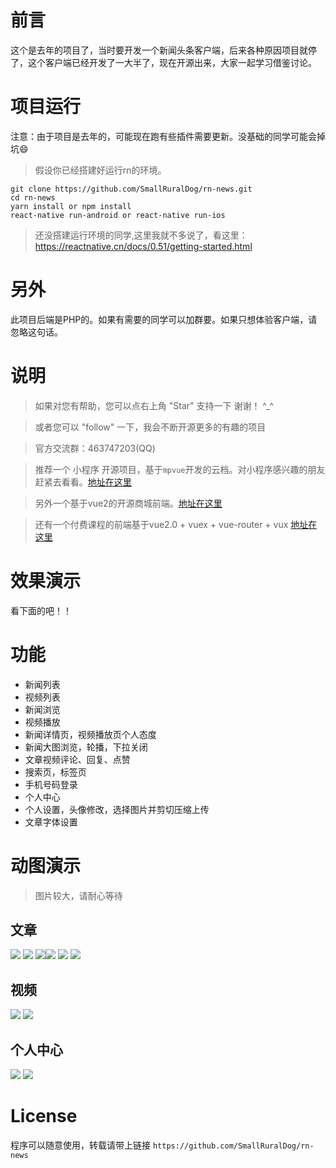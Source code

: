 # 前言

这个是去年的项目了，当时要开发一个新闻头条客户端，后来各种原因项目就停了，这个客户端已经开发了一大半了，现在开源出来，大家一起学习借鉴讨论。

# 项目运行

注意：由于项目是去年的，可能现在跑有些插件需要更新。没基础的同学可能会掉坑😄

>假设你已经搭建好运行rn的环境。

```
git clone https://github.com/SmallRuralDog/rn-news.git
cd rn-news
yarn install or npm install
react-native run-android or react-native run-ios
```

>还没搭建运行环境的同学,这里我就不多说了，看这里：https://reactnative.cn/docs/0.51/getting-started.html

# 另外
此项目后端是PHP的。如果有需要的同学可以加群要。如果只想体验客户端，请忽略这句话。

# 说明

>如果对您有帮助，您可以点右上角 "Star" 支持一下 谢谢！ ^_^

>或者您可以 "follow" 一下，我会不断开源更多的有趣的项目

>官方交流群：463747203(QQ)

>推荐一个 小程序 开源项目，基于`mpvue`开发的云档。对小程序感兴趣的朋友赶紧去看看。[地址在这里](https://github.com/SmallRuralDog/cloud-doc-v2)

>另外一个基于vue2的开源商城前端。[地址在这里](https://github.com/SmallRuralDog/lyf-vue)

>还有一个付费课程的前端基于vue2.0 + vuex + vue-router + vux [地址在这里](https://github.com/SmallRuralDog/pay-school)

# 效果演示
看下面的吧！！

# 功能
- 新闻列表
- 视频列表 
- 新闻浏览
- 视频播放
- 新闻详情页，视频播放页个人态度
- 新闻大图浏览，轮播，下拉关闭
- 文章视频评论、回复、点赞
- 搜索页，标签页
- 手机号码登录
- 个人中心
- 个人设置，头像修改，选择图片并剪切压缩上传
- 文章字体设置


# 动图演示
>图片较大，请耐心等待
## 文章
![](./gifs/ezgif-1-4b562a5ce6.gif) ![](./gifs/ezgif-1-d3fdd9db64.gif)
![](./gifs/ezgif-1-79efb9df3b.gif)![](./gifs/ezgif-1-93510ad997.gif)
![](./gifs/ezgif-1-265864b7db.gif)
![](./gifs/ezgif-1-373bf7dc72.gif)

## 视频
![](./gifs/ezgif-1-10c59e0297.gif)
![](./gifs/ezgif-1-9e29701c35.gif)
## 个人中心
![](./gifs/ezgif-1-fa7c083679.gif)
![](./gifs/ezgif-1-1038d0b2fb.gif)

# License

程序可以随意使用，转载请带上链接 `https://github.com/SmallRuralDog/rn-news`